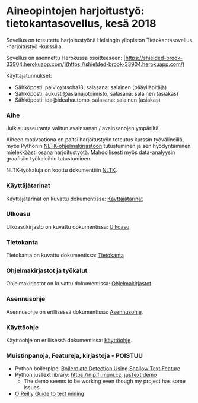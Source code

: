 # Aineopintojen harjoitustyö: tietokantasovellus, kesä 2018

Sovellus on toteutettu harjoitustyönä Helsingin yliopiston Tietokantasovellus -harjoitustyö -kurssilla.  

Sovellus on asennettu Herokussa osoitteeseen: [https://shielded-brook-33904.herokuapp.com/](https://shielded-brook-33904.herokuapp.com/)

Käyttäjätunnukset: 
* Sähköposti: paivio@tsoha18, salasana: salainen (pääylläpitäjä)
* Sähköposti: aukusti@asianajotoimisto, salasana: salainen (asiakas)
* Sähköposti: ida@ideahautomo, salasana: salainen (asiakas)

### Aihe

Julkisuusseuranta valitun avainsanan / avainsanojen ympäriltä

Aiheen motivaationa on  paitsi harjoitustyön toteutus kurssin työvälineillä, myös Pythonin [NLTK-ohjelmakirjastoon](https://www.nltk.org/) 
tutustuminen ja sen hyödyntäminen mielekkäästi osana harjoitustyötä. Mahdollisesti myös data-analyysin graafisiin työkaluihin tutustuminen. 

NLTK-työkaluja on koottu dokumenttiin [NLTK](./documentation/nltk.md).

### Käyttäjätarinat

Käyttäjätarinat on kuvattu dokumentissa: [Käyttäjätarinat](./documentation/kayttajatarinat.md)

### Ulkoasu

Ulkoasukirjasto on kuvattu dokumentissa: [Ulkoasu](./documentation/ulkoasu.md)

### Tietokanta

Tietokanta on kuvattu dokumentissa: [Tietokanta](./documentation/tietokanta.md)

### Ohjelmakirjastot ja työkalut

Ohjelmakirjastot on kuvattu dokumentissa: [Ohjelmakirjastot](./documentation/ohjelmakirjastot.md).

### Asennusohje

Asennusohje on erillisessä dokumentissa: [Asennusohje](./documentation/asennusohje.md).

### Käyttöohje

Käyttöohje on erillisessä dokumentissa: [Käyttöohje](./documentation/kayttoohje.md).
    
### Muistinpanoja, Featureja, kirjastoja - POISTUU
* Python boilerpipe: [Boilerplate Detection Using Shallow Text Feature](http://www.l3s.de/~kohlschuetter/publications/wsdm187-kohlschuetter.pdf)
* Python jusText library: [https://nlp.fi.muni.cz, jusText demo](http://corpus.tools/wiki/Justext)
    * The demo seems to be working even though my project has some issues
* [O'Reilly Guide to text mining](https://www.oreilly.com/library/view/mining-the-social/9781449368180/ch05.html) 
